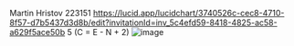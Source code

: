 Martin Hristov 223151
https://lucid.app/lucidchart/3740526c-cec8-4710-8f57-d7b5437d3d8b/edit?invitationId=inv_5c4efd59-8418-4825-ac58-a629f5ace50b
5 (C = E - N + 2)
![image](https://github.com/MartinHristov77/SI_2024_lab2_223151/assets/167034019/471ed738-85c6-47cf-8a99-e842ff2a7afe)
